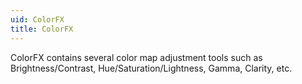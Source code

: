 ```yaml
---
uid: ColorFX
title: ColorFX
---
```


ColorFX contains several color map adjustment tools such as Brightness/Contrast, Hue/Saturation/Lightness, Gamma, Clarity, etc.